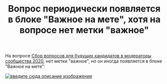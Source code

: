 ﻿---
title: "Вопрос периодически появляется в блоке &quot;Важное на мете&quot;, хотя на вопросе нет метки &quot;важное&quot;"
se.owner.user_id: 1365
se.owner.display_name: "insolor"
se.owner.link: "https://ru.meta.stackoverflow.com/users/1365/insolor"
se.link: "https://ru.meta.stackoverflow.com/questions/11172/%d0%92%d0%be%d0%bf%d1%80%d0%be%d1%81-%d0%bf%d0%b5%d1%80%d0%b8%d0%be%d0%b4%d0%b8%d1%87%d0%b5%d1%81%d0%ba%d0%b8-%d0%bf%d0%be%d1%8f%d0%b2%d0%bb%d1%8f%d0%b5%d1%82%d1%81%d1%8f-%d0%b2-%d0%b1%d0%bb%d0%be%d0%ba%d0%b5-%d0%92%d0%b0%d0%b6%d0%bd%d0%be%d0%b5-%d0%bd%d0%b0-%d0%bc%d0%b5%d1%82%d0%b5-%d1%85%d0%be%d1%82%d1%8f-%d0%bd%d0%b0-%d0%b2%d0%be%d0%bf%d1%80%d0%be%d1%81%d0%b5-%d0%bd%d0%b5%d1%82-%d0%bc%d0%b5%d1%82"
se.question_id: 11172
se.post_type: question
---
<p>На вопросе <a href="https://ru.meta.stackoverflow.com/q/10742">Сбор вопросов для будущих кандидатов в модераторы сообщества 2020</a>, нет метки &quot;важное&quot;, но он иногда появляется в блоке &quot;Важное на мете&quot;:</p>
<p><a href="https://i.stack.imgur.com/60eNd.png" rel="nofollow noreferrer"><img src="https://i.stack.imgur.com/60eNd.png" alt="введите сюда описание изображения" /></a></p>
